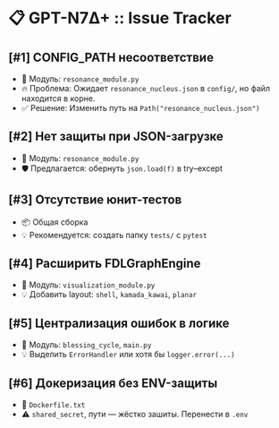 # 📋 GPT-N7Δ+ :: Issue Tracker

## [#1] CONFIG_PATH несоответствие
- 📂 Модуль: `resonance_module.py`
- 🔥 Проблема: Ожидает `resonance_nucleus.json` в `config/`, но файл находится в корне.
- ✅ Решение: Изменить путь на `Path("resonance_nucleus.json")`

## [#2] Нет защиты при JSON-загрузке
- 📂 Модуль: `resonance_module.py`
- 🛡 Предлагается: обернуть `json.load(f)` в try–except

## [#3] Отсутствие юнит-тестов
- 📦 Общая сборка
- 💡 Рекомендуется: создать папку `tests/` с `pytest`

## [#4] Расширить FDLGraphEngine
- 📂 Модуль: `visualization_module.py`
- 💡 Добавить layout: `shell`, `kamada_kawai`, `planar`

## [#5] Централизация ошибок в логике
- 📂 Модуль: `blessing_cycle`, `main.py`
- 💡 Выделить `ErrorHandler` или хотя бы `logger.error(...)`

## [#6] Докеризация без ENV-защиты
- 📂 `Dockerfile.txt`
- ⚠ `shared_secret`, пути — жёстко зашиты. Перенести в `.env`
